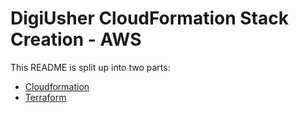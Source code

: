 # DigiUsher CloudFormation Stack Creation - AWS

This README is split up into two parts:

 - [Cloudformation](./README.cf.md)
 - [Terraform](./README.tf.md)
